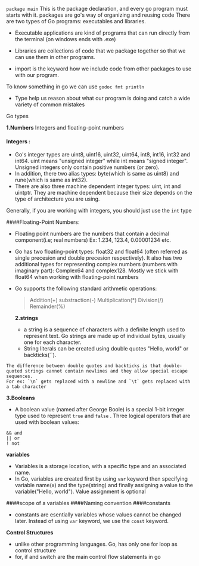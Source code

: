 `package main` This is the package declaration, and every go program must starts with it. packages are go's way of organizing and reusing code There are two types of Go programs: executables and libraries. 
- Executable applications are kind of programs that can run directly from the terminal (on windows ends with .exe) 
- Libraries are collections of code that we package together so that we can use them in other programs.

- import is the keyword how we include code from other packages to use with our program.

To know something in go we can use `godoc fmt println`

- Type help us reason about what our program is doing and catch a wide variety of common mistakes

Go types

**1.Numbers**
    Integers and floating-point numbers
#### Integers :
- Go's integer types are uint8, uint16, uint32, uint64, int8, int16, int32 and int64. uint means "unsigned integer" while int means "signed integer". Unsigned integers only contain positive numbers (or zero). 
- In addition, there two alias types: byte(which is same as uint8) and rune(which is same as int32).
- There are also three machine dependent integer types: uint, int and uintptr. They are machine dependent because their size depends on the type of architecture you are using.

Generally, if you are working with integers, you should just use the `int` type

####Floating-Point Numbers:
- Floating point numbers are the numbers that contain a decimal component(i.e; real numbers) Ex: 1.234, 123.4, 0.00001234 etc.

- Go has two floating-point types: float32 and float64 (often referred as single precesion and double precesion respectively). It also has two additional types for representing complex numbers (numbers with imaginary part): Complex64 and complex128. Mostly we stick with float64 when working with floating-point numbers

- Go supports the following standard arithmetic operations:
    > Addition(+)
    > substraction(-)
    > Multiplication(*)
    > Division(/)
    > Remainder(%)

    **2.strings**
    - a string is a sequence of characters with a definite length used to represent text. Go strings are made up of individual bytes, usually one for each character.
    - String literals can be created using double quotes "Hello, world" or backticks(``).

```
The difference between double quotes and backticks is that double-quoted strings cannot contain newlines and they allow special escape sequences. 
For ex: `\n` gets replaced with a newline and `\t` gets replaced with a tab character
```
**3.Booleans**
- A boolean value (named after George Boole) is a special 1-bit integer type used to represent `true` and `false` . Three logical operators that are used with boolean values:

```
&& and 
|| or
! not
```
**variables**
- Variables is a storage location, with a specific type and an associated name.
- In Go, variables are created first by using `var` keyword then specifying variable name(x) and the type(string) and finally assigning a value to the variable("Hello, world"). Value assignment is optional

####scope of a variables
####Naming convention
####constants
- constants are esentially variables whose values cannot be changed later. Instead of using `var` keyword, we use the `const` keyword.

**Control Structures**
- unlike other programming languages. Go, has only one for loop as control structure
- for, if and switch are the main control flow statements in go


